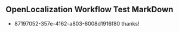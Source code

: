 ## OpenLocalization Workflow Test MarkDown
* 87197052-357e-4162-a803-6008d1916f80 thanks!

<!--HONumber=Feb17_HO2-->


